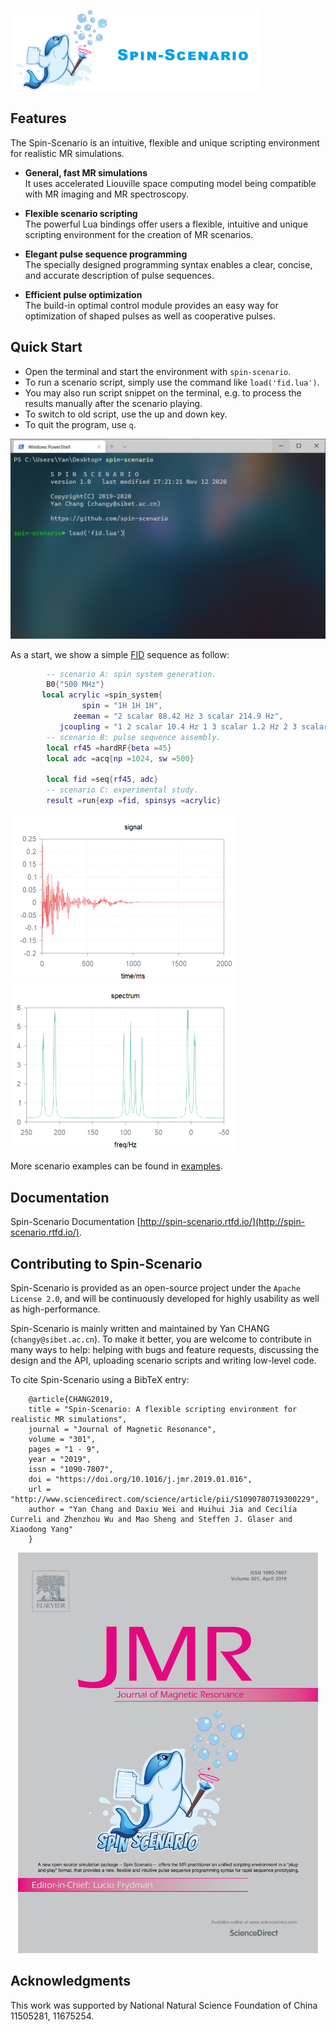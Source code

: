 <a><img src="docs/source/media/logo.png" width="400"></a>

Features
-------------------------------
The Spin-Scenario is an intuitive, flexible and unique scripting environment for realistic MR simulations.     

* **General, fast MR simulations**   
    It uses accelerated Liouville space computing model being compatible with MR imaging and MR spectroscopy.

* **Flexible scenario scripting**    
    The powerful Lua bindings offer users a flexible, intuitive and unique scripting environment for the creation of MR scenarios.

* **Elegant pulse sequence programming**   
    The specially designed programming syntax enables a clear, concise, and accurate description of pulse sequences.  

* **Efficient pulse optimization**   
    The build-in optimal control module provides an easy way for optimization of shaped pulses as well as cooperative pulses.

Quick Start
--------------------------------------

  * Open the terminal and start the environment with `spin-scenario`.
  * To run a scenario script, simply use the command like `load('fid.lua')`. 
  * You may also run script snippet on the terminal, e.g. to process the results manually after the scenario playing. 
  * To switch to old script, use the up and down key.  
  * To quit the program, use `q`.
  
<p align="center">
<img src="docs/source/media/cmd_screen.png"  width="640">
</p>

As a start, we show a simple [FID](examples/seq/acrylic.lua) sequence as follow:  
```lua
        -- scenario A: spin system generation.
        B0{"500 MHz"}
       local acrylic =spin_system{
                spin = "1H 1H 1H",
              zeeman = "2 scalar 88.42 Hz 3 scalar 214.9 Hz",
           jcoupling = "1 2 scalar 10.4 Hz 1 3 scalar 1.2 Hz 2 3 scalar 17.4 Hz"}
        -- scenario B: pulse sequence assembly.
        local rf45 =hardRF{beta =45}
        local adc =acq{np =1024, sw =500}

        local fid =seq{rf45, adc}
        -- scenario C: experimental study.
        result =run{exp =fid, spinsys =acrylic}
```
<a><img src="docs/source/media/seq_fid_acrylic_signal.png" width="360"></a> <a><img src="docs/source/media/seq_fid_acrylic_spec.png" width="360"></a> 

More scenario examples can be found in [examples](examples). 

Documentation
--------------------------------------
Spin-Scenario Documentation [http://spin-scenario.rtfd.io/](http://spin-scenario.rtfd.io/).

Contributing to Spin-Scenario
---------------------------------------
Spin-Scenario is provided as an open-source project under the `Apache License 2.0`, and will be continuously developed for highly usability as well as high-performance.
    
Spin-Scenario is mainly written and maintained by Yan CHANG (`changy@sibet.ac.cn`). To make it better, you are welcome to contribute in many ways to help: helping with bugs and feature requests, discussing the design and the API, uploading scenario scripts and writing low-level code.
    
   To cite Spin-Scenario using a BibTeX entry:
                    
        @article{CHANG2019,
        title = "Spin-Scenario: A flexible scripting environment for realistic MR simulations",
        journal = "Journal of Magnetic Resonance",
        volume = "301",
        pages = "1 - 9",
        year = "2019",
        issn = "1090-7807",
        doi = "https://doi.org/10.1016/j.jmr.2019.01.016",
        url = "http://www.sciencedirect.com/science/article/pii/S1090780719300229",
        author = "Yan Chang and Daxiu Wei and Huihui Jia and Cecilia Curreli and Zhenzhou Wu and Mao Sheng and Steffen J. Glaser and Xiaodong Yang"
        }

 <p align="center">
<img src="docs/source/media/cover.png"  width="480">
</p>

 Acknowledgments
---------------------------------------
This work was supported by National Natural Science Foundation of China 11505281, 11675254.
